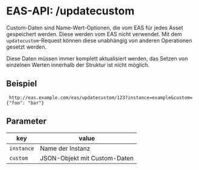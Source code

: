 #  EAS-API: /updatecustom

Custom-Daten sind Name-Wert-Optionen, die vom EAS für jedes Asset gespeichert werden. Diese werden vom EAS nicht verwendet. Mit dem `updatecustom`-Request können diese unabhängig von anderen Operationen gesetzt werden.

Diese Daten müssen immer komplett aktualisiert werden, das Setzen von einzelnen Werten innerhalb der Struktur ist nicht möglich.

##  Beispiel

~~~
 http://eas.example.com/eas/updatecustom/123?instance=example&custom={"foo": "bar"}
~~~


##  Parameter


|key|value|
|---|---|
|`instance`          |Name der Instanz|
|`custom`            |JSON-Objekt mit Custom-Daten|




